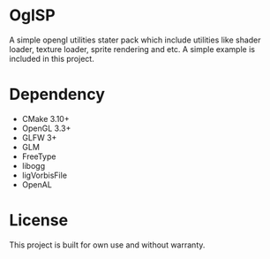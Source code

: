# OglSP
A simple opengl utilities stater pack which include utilities like shader loader, texture loader, sprite rendering and etc. A simple example is included in this project.

# Dependency
- CMake 3.10+
- OpenGL 3.3+
- GLFW 3+
- GLM
- FreeType
- libogg
- ligVorbisFile
- OpenAL

# License
This project is built for own use and without warranty.
